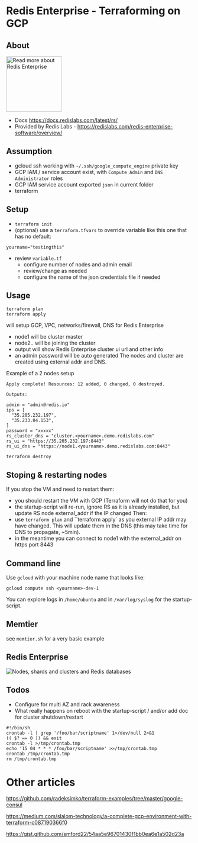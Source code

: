 # Redis Enterprise - Terraforming on GCP

## About

<img width=150
    src="https://redislabs.com/wp-content/themes/wpx/assets/images/logo-redis.svg"
    alt="Read more about Redis Enterprise" />
- Docs https://docs.redislabs.com/latest/rs/
- Provided by Redis Labs - https://redislabs.com/redis-enterprise-software/overview/


## Assumption

- gcloud ssh working with `~/.ssh/google_compute_engine` private key
- GCP IAM / service account exist, with `Compute Admin` and `DNS Administrator` roles
- GCP IAM service account exported `json` in current folder
- terraform

## Setup

- `terraform init`
- (optional) use a `terraform.tfvars` to override variable like this one that has no default:
```
yourname="testingthis"
```
- review `variable.tf`
    - configure number of nodes and admin email
    - review/change as needed
    - configure the name of the json credentials file if needed

## Usage

```
terraform plan
terraform apply
```
will setup GCP, VPC, networks/firewall, DNS for Redis Enterprise
- node1 will be cluster master
- node2.. will be joining the cluster
- output will show Redis Enterprise cluster ui url and other info
- an admin password will be auto generated
The nodes and cluster are created using external addr and DNS.

Example of a 2 nodes setup
```
Apply complete! Resources: 12 added, 0 changed, 0 destroyed.

Outputs:

admin = "admin@redis.io"
ips = [
  "35.205.232.197",
  "35.233.84.153",
]
password = "xxxxx"
rs_cluster_dns = "cluster.<yourname>.demo.redislabs.com"
rs_ui = "https://35.205.232.197:8443"
rs_ui_dns = "https://node1.<yourname>.demo.redislabs.com:8443"
```

```
terraform destroy
```

## Stoping & restarting nodes

If you stop the VM and need to restart them:
- you should restart the VM with GCP (Terraform will not do that for you)
- the startup-script will re-run, ignore RS as it is already installed, but update RS node external_addr if the IP changed
Then:
- use `terraform plan` and ``terraform apply` as you external IP addr may have changed. This will update them in the DNS (this may take time for DNS to propagate, ~5min).
- in the meantime you can connect to node1 with the external_addr on https port 8443


## Command line

Use `gcloud` with your machine node name that looks like:
```
gcloud compute ssh <yourname>-dev-1
```
You can explore logs in `/home/ubuntu` and in `/var/log/syslog` for the startup-script.

## Memtier

see `memtier.sh` for a very basic example

## Redis Enterprise

![Nodes, shards and clusters and Redis databases](https://redislabs.com/wp-content/uploads/2019/06/blog-volkov-20190625-1-v5.png)


## Todos

- Configure for multi AZ and rack awareness
- What really happens on reboot with the startup-script / and/or add doc for cluster shutdown/restart

```
#!/bin/sh
crontab -l | grep '/foo/bar/scriptname' 1>/dev/null 2>&1
(( $? == 0 )) && exit
crontab -l >/tmp/crontab.tmp
echo '15 04 * * * /foo/bar/scriptname' >>/tmp/crontab.tmp
crontab /tmp/crontab.tmp
rm /tmp/crontab.tmp
```


# Other articles

https://github.com/radeksimko/terraform-examples/tree/master/google-consul

https://medium.com/slalom-technology/a-complete-gcp-environment-with-terraform-c087190366f0

https://gist.github.com/smford22/54aa5e96701430f1bb0ea6e1a502d23a

